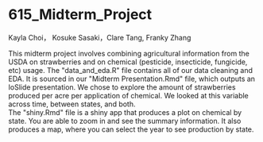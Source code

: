 # 615_Midterm_Project
Kayla Choi， Kosuke Sasaki，Clare Tang, Franky Zhang 

This midterm project involves combining agricultural information from the USDA on strawberries and on chemical (pesticide, insecticide, fungicide, etc) usage. The "data_and_eda.R" file contains all of our data cleaning and EDA. It is sourced in our "Midterm Presentation.Rmd" file, which outputs an IoSlide presentation. We chose to explore the amount of strawberries produced per acre per application of chemical. We looked at this variable across time, between states, and both.  
The "shiny.Rmd" file is a shiny app that produces a plot on chemical by state. You are able to zoom in and see the summary information. It also produces a map, where you can select the year to see production by state.  